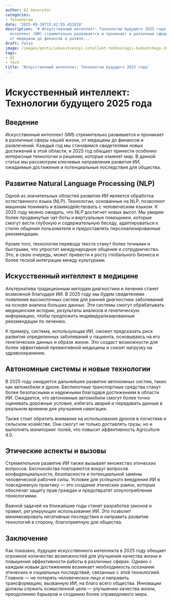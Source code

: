 ```yaml
---
author: AI Generator
categories:
- Технологии
date: '2025-09-10T15:42:55.451810'
description: '# Искусственный интеллект: Технологии будущего 2025 года  ## Введение  Искусственный
  интеллект (ИИ) стремительно развивается и проникает в различные сферы нашей жизни,
  от медицины до финансов и развле...'
draft: false
image: /images/posts/iskusstvennyi-intellekt-tekhnologii-budushchego-2025-goda.jpg
tags:
- AI
- Tech
title: 'Искусственный интеллект: Технологии будущего 2025 года'
---
```


# Искусственный интеллект: Технологии будущего 2025 года

## Введение

Искусственный интеллект (ИИ) стремительно развивается и проникает в различные сферы нашей жизни, от медицины до финансов и развлечений. Каждый год мы становимся свидетелями новых достижений в этой области, и 2025 год обещает принести особенно интересные технологии и решения, которые изменят мир. В данной статье мы рассмотрим ключевые направления развития ИИ, ожидаемые достижения и потенциальные последствия для общества.

## Развитие Natural Language Processing (NLP)

Одной из значительных областей развития ИИ является обработка естественного языка (NLP). Технологии, основанные на NLP, позволяют машинам понимать и взаимодействовать с человеческим языком. К 2025 году можно ожидать, что NLP достигнет новых высот. Мы увидим более продвинутые чат-боты и виртуальные помощники, которые смогут вести глубокую и содержательную беседу, адаптироваться к стилю общения пользователя и предоставлять персонализированные рекомендации.

Кроме того, технологии перевода текста станут более точными и быстрыми, что упростит международное общение и сотрудничество. Это, в свою очередь, может привести к росту глобального бизнеса и более тесной интеграции между культурами.

## Искусственный интеллект в медицине

Альтернатива традиционным методам диагностики и лечения станет возможной благодаря ИИ. В 2025 году мы будем свидетелями появления высокоточных систем для ранней диагностики заболеваний на основе анализа больших данных. Эти системы смогут обрабатывать медицинские истории, результаты анализов и генетическую информацию, чтобы предложить индивидуализированные рекомендации по лечению.

К примеру, система, использующая ИИ, сможет предсказать риск развития определенных заболеваний у пациента, основываясь на его генетических данных и образе жизни. Это создаст возможности для более эффективной превентивной медицины и снизит нагрузку на здравоохранение.

## Автономные системы и новые технологии

В 2025 году ожидается дальнейшее развитие автономных систем, таких как автомобили и дроне. Беспилотные транспортные средства станут более безопасными и надежными благодаря достижениям в области ИИ. Ожидается, что автономные автомобили смогут более точно оценивать дорожные условия, избегать аварий и передавать данные в реальном времени для улучшения навигации.

Также стоит обратить внимание на использование дронов в логистике и сельском хозяйстве. Они смогут не только доставлять грузы, но и выполнять мониторинг полей, что повысит эффективность Agriculture 4.0.

## Этические аспекты и вызовы

Стремительное развитие ИИ также вызывает множество этических вопросов. Беспокойства повторяются вокруг вопросов конфиденциальности, безопасности и потенциальной замены человеческой рабочей силы. Условие для успешного внедрения ИИ в повседневную практику — это создание этических рамок, которые обеспечат защиту прав граждан и предотвратят злоупотребления технологиями.

Важной задачей на ближайшие годы станет разработка законов и правил, регулирующих использование ИИ. Это позволит минимизировать негативные последствия и направить развитие технологий в сторону, благоприятную для общества.

## Заключение

Как показано, будущее искусственного интеллекта в 2025 году обещает огромное количество возможностей для улучшения качества жизни и повышения эффективности работы в различных сферах. Однако с каждым новым достижением возникает необходимость осознания этических и социальных последствий, связанных с этой технологией. Главное — не потерять человеческое лицо и направить трансформацию, вызванную ИИ, на благо всего общества. Инновации должны служить осмысленной цели — улучшению качества жизни, преодолению барьеров и созданию более справедливого мира.
